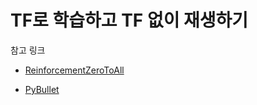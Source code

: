 # TF로 학습하고 TF 없이 재생하기

참고 링크

- [ReinforcementZeroToAll](https://github.com/hunkim/ReinforcementZeroToAll/blob/adc1ade933504f7e57a76245314afb8c317381bd/08_1_pg_cartpole.py)

- [PyBullet](https://github.com/bulletphysics/bullet3/blob/19ecca396a541f12c5f349247a64410582075a28/examples/pybullet/gym/pybullet_envs/examples/enjoy_TF_Walker2DBulletEnv_v0_2017may.py)